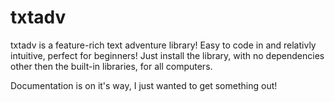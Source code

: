 # txtadv

txtadv is a feature-rich text adventure library! Easy to code in and relativly intuitive, perfect for beginners! Just install the library, with no dependencies other then the built-in libraries, for all computers.

Documentation is on it's way, I just wanted to get something out!